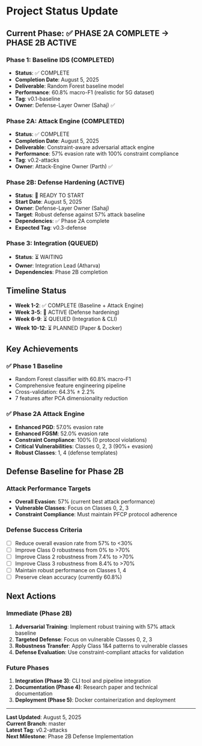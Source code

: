 # Project Status Update

## Current Phase: ✅ PHASE 2A COMPLETE → PHASE 2B ACTIVE

### Phase 1: Baseline IDS (COMPLETED)
- **Status**: ✅ COMPLETE
- **Completion Date**: August 5, 2025
- **Deliverable**: Random Forest baseline model
- **Performance**: 60.8% macro-F1 (realistic for 5G dataset)
- **Tag**: v0.1-baseline
- **Owner**: Defense-Layer Owner (Sahaj) ✅

### Phase 2A: Attack Engine (COMPLETED)
- **Status**: ✅ COMPLETE
- **Completion Date**: August 5, 2025
- **Deliverable**: Constraint-aware adversarial attack engine
- **Performance**: 57% evasion rate with 100% constraint compliance
- **Tag**: v0.2-attacks
- **Owner**: Attack-Engine Owner (Parth) ✅

### Phase 2B: Defense Hardening (ACTIVE)
- **Status**: 🔄 READY TO START
- **Start Date**: August 5, 2025
- **Owner**: Defense-Layer Owner (Sahaj)
- **Target**: Robust defense against 57% attack baseline
- **Dependencies**: ✅ Phase 2A complete
- **Expected Tag**: v0.3-defense

### Phase 3: Integration (QUEUED)
- **Status**: ⏳ WAITING
- **Owner**: Integration Lead (Atharva)
- **Dependencies**: Phase 2B completion

## Timeline Status
- **Week 1-2**: ✅ COMPLETE (Baseline + Attack Engine)
- **Week 3-5**: 🔄 ACTIVE (Defense hardening)
- **Week 6-9**: ⏳ QUEUED (Integration & CLI)
- **Week 10-12**: ⏳ PLANNED (Paper & Docker)

## Key Achievements

### ✅ Phase 1 Baseline
- Random Forest classifier with 60.8% macro-F1
- Comprehensive feature engineering pipeline
- Cross-validation: 64.3% ± 2.2%
- 7 features after PCA dimensionality reduction

### ✅ Phase 2A Attack Engine
- **Enhanced PGD**: 57.0% evasion rate
- **Enhanced FGSM**: 52.0% evasion rate
- **Constraint Compliance**: 100% (0 protocol violations)
- **Critical Vulnerabilities**: Classes 0, 2, 3 (90%+ evasion)
- **Robust Classes**: 1, 4 (defense templates)

## Defense Baseline for Phase 2B

### Attack Performance Targets
- **Overall Evasion**: 57% (current best attack performance)
- **Vulnerable Classes**: Focus on Classes 0, 2, 3
- **Constraint Compliance**: Must maintain PFCP protocol adherence

### Defense Success Criteria
- [ ] Reduce overall evasion rate from 57% to <30%
- [ ] Improve Class 0 robustness from 0% to >70%
- [ ] Improve Class 2 robustness from 7.4% to >70%
- [ ] Improve Class 3 robustness from 8.4% to >70%
- [ ] Maintain robust performance on Classes 1, 4
- [ ] Preserve clean accuracy (currently 60.8%)

## Next Actions

### Immediate (Phase 2B)
1. **Adversarial Training**: Implement robust training with 57% attack baseline
2. **Targeted Defense**: Focus on vulnerable Classes 0, 2, 3
3. **Robustness Transfer**: Apply Class 1&4 patterns to vulnerable classes
4. **Defense Evaluation**: Use constraint-compliant attacks for validation

### Future Phases
1. **Integration (Phase 3)**: CLI tool and pipeline integration
2. **Documentation (Phase 4)**: Research paper and technical documentation
3. **Deployment (Phase 5)**: Docker containerization and deployment

---

**Last Updated**: August 5, 2025  
**Current Branch**: master  
**Latest Tag**: v0.2-attacks  
**Next Milestone**: Phase 2B Defense Implementation

